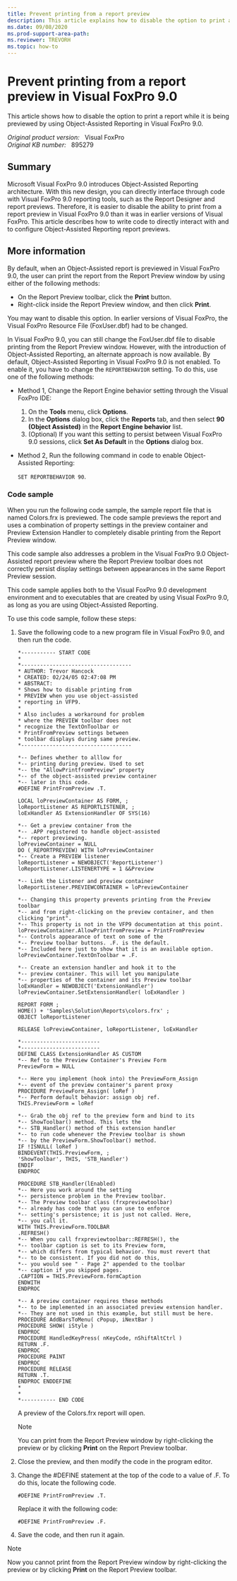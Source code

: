 ```yaml
---
title: Prevent printing from a report preview
description: This article explains how to disable the option to print a report while it is being previewed by using Object-Assisted Reporting in Visual FoxPro 9.0.
ms.date: 09/08/2020
ms.prod-support-area-path: 
ms.reviewer: TREVORH
ms.topic: how-to
---
```

# Prevent printing from a report preview in Visual FoxPro 9.0

This article shows how to disable the option to print a report while it is being previewed by using Object-Assisted Reporting in Visual FoxPro 9.0.

_Original product version:_ &nbsp; Visual FoxPro  
_Original KB number:_ &nbsp; 895279

## Summary

Microsoft Visual FoxPro 9.0 introduces Object-Assisted Reporting architecture. With this new design, you can directly interface through code with Visual FoxPro 9.0 reporting tools, such as the Report Designer and report previews. Therefore, it is easier to disable the ability to print from a report preview in Visual FoxPro 9.0 than it was in earlier versions of Visual FoxPro. This article describes how to write code to directly interact with and to configure Object-Assisted Reporting report previews.

## More information

By default, when an Object-Assisted report is previewed in Visual FoxPro 9.0, the user can print the report from the Report Preview window by using either of the following methods:

- On the Report Preview toolbar, click the **Print** button.
- Right-click inside the Report Preview window, and then click **Print**.

You may want to disable this option. In earlier versions of Visual FoxPro, the Visual FoxPro Resource File (FoxUser.dbf) had to be changed.

In Visual FoxPro 9.0, you can still change the FoxUser.dbf file to disable printing from the Report Preview window. However, with the introduction of Object-Assisted Reporting, an alternate approach is now available. By default, Object-Assisted Reporting in Visual FoxPro 9.0 is not enabled. To enable it, you have to change the `REPORTBEHAVIOR` setting. To do this, use one of the following methods:

- Method 1, Change the Report Engine behavior setting through the Visual FoxPro IDE:
  1. On the **Tools** menu, click **Options**.
  2. In the **Options** dialog box, click the **Reports** tab, and then select **90 (Object Assisted)** in the **Report Engine behavior** list.
  3. (Optional) If you want this setting to persist between Visual FoxPro 9.0 sessions, click **Set As Default** in the **Options** dialog box.
  
- Method 2, Run the following command in code to enable Object-Assisted Reporting:
  
    `SET REPORTBEHAVIOR 90`.

### Code sample

When you run the following code sample, the sample report file that is named Colors.frx is previewed. The code sample previews the report and uses a combination of property settings in the preview container and Preview Extension Handler to completely disable printing from the Report Preview window.

This code sample also addresses a problem in the Visual FoxPro 9.0 Object-Assisted report preview where the Report Preview toolbar does not correctly persist display settings between appearances in the same Report Preview session.

This code sample applies both to the Visual FoxPro 9.0 development environment and to executables that are created by using Visual FoxPro 9.0, as long as you are using Object-Assisted Reporting.

To use this code sample, follow these steps:

1. Save the following code to a new program file in Visual FoxPro 9.0, and then run the code.

    ```console
    *----------- START CODE
    *
    *-----------------------------------
    * AUTHOR: Trevor Hancock
    * CREATED: 02/24/05 02:47:08 PM
    * ABSTRACT:
    * Shows how to disable printing from
    * PREVIEW when you use object-assisted
    * reporting in VFP9.
    *
    * Also includes a workaround for problem
    * where the PREVIEW toolbar does not
    * recognize the TextOnToolbar or
    * PrintFromPreview settings between
    * toolbar displays during same preview.
    *-----------------------------------
  
    *-- Defines whether to alllow for
    *-- printing during preview. Used to set
    *-- the "AllowPrintfromPreview" property
    *-- of the object-assisted preview container
    *-- later in this code.
    #DEFINE PrintFromPreview .T.
  
    LOCAL loPreviewContainer AS FORM, ;
    loReportListener AS REPORTLISTENER, ;
    loExHandler AS ExtensionHandler OF SYS(16)

    *-- Get a preview container from the
    *-- .APP registered to handle object-assisted
    *-- report previewing.
    loPreviewContainer = NULL
    DO (_REPORTPREVIEW) WITH loPreviewContainer
    *-- Create a PREVIEW listener
    loReportListener = NEWOBJECT('ReportListener')
    loReportListener.LISTENERTYPE = 1 &&Preview
  
    *-- Link the Listener and preview container
    loReportListener.PREVIEWCONTAINER = loPreviewContainer
  
    *-- Changing this property prevents printing from the Preview toolbar
    *-- and from right-clicking on the preview container, and then clicking "print".
    *-- This property is not in the VFP9 documentation at this point.
    loPreviewContainer.AllowPrintfromPreview = PrintFromPreview
    *-- Controls appearance of text on some of the
    *-- Preview toolbar buttons. .F. is the default.
    *-- Included here just to show that it is an available option.
    loPreviewContainer.TextOnToolbar = .F.
  
    *-- Create an extension handler and hook it to the
    *-- preview container. This will let you manipulate
    *-- properties of the container and its Preview toolbar
    loExHandler = NEWOBJECT('ExtensionHandler')
    loPreviewContainer.SetExtensionHandler( loExHandler )
  
    REPORT FORM ;
    HOME() + 'Samples\Solution\Reports\colors.frx' ;
    OBJECT loReportListener
  
    RELEASE loPreviewContainer, loReportListener, loExHandler
  
    *-------------------------
    *-------------------------
    DEFINE CLASS ExtensionHandler AS CUSTOM
    *-- Ref to the Preview Container's Preview Form
    PreviewForm = NULL
  
    *-- Here you implement (hook into) the PreviewForm_Assign
    *-- event of the preview container's parent proxy
    PROCEDURE PreviewForm_Assign( loRef )
    *-- Perform default behavior: assign obj ref.
    THIS.PreviewForm = loRef
  
    *-- Grab the obj ref to the preview form and bind to its
    *-- ShowToolbar() method. This lets the
    *-- STB_Handler() method of this extension handler
    *-- to run code whenever the Preview toolbar is shown
    *-- by the PreviewForm.ShowToolbar() method.
    IF !ISNULL( loRef )
    BINDEVENT(THIS.PreviewForm, ;
    'ShowToolbar', THIS, 'STB_Handler')
    ENDIF
    ENDPROC
  
    PROCEDURE STB_Handler(lEnabled)
    *-- Here you work around the setting
    *-- persistence problem in the Preview toolbar. 
    *-- The Preview toolbar class (frxpreviewtoolbar)
    *-- already has code that you can use to enforce
    *-- setting's persistence; it is just not called. Here,
    *-- you call it.
    WITH THIS.PreviewForm.TOOLBAR
    .REFRESH()
    *-- When you call frxpreviewtoolbar::REFRESH(), the
    *-- toolbar caption is set to its Preview form,
    *-- which differs from typical behavior. You must revert that
    *-- to be consistent. If you did not do this,
    *-- you would see " - Page 2" appended to the toolbar
    *-- caption if you skipped pages.
    .CAPTION = THIS.PreviewForm.formCaption
    ENDWITH
    ENDPROC
  
    *-- A preview container requires these methods
    *-- to be implemented in an associated preview extension handler.
    *-- They are not used in this example, but still must be here.
    PROCEDURE AddBarsToMenu( cPopup, iNextBar )
    PROCEDURE SHOW( iStyle )
    ENDPROC
    PROCEDURE HandledKeyPress( nKeyCode, nShiftAltCtrl )
    RETURN .F.
    ENDPROC
    PROCEDURE PAINT
    ENDPROC
    PROCEDURE RELEASE
    RETURN .T.
    ENDPROC ENDDEFINE
    *
    *
    *----------- END CODE
    ```
  
    A preview of the Colors.frx report will open.

    > [!NOTE]
    > You can print from the Report Preview window by right-clicking the preview or by clicking **Print** on the Report Preview toolbar.

2. Close the preview, and then modify the code in the program editor.
3. Change the #DEFINE statement at the top of the code to a value of .F. To do this, locate the following code.

    ```console
    #DEFINE PrintFromPreview .T.
    ```
  
    Replace it with the following code:
  
    ```console
    #DEFINE PrintFromPreview .F.
    ```

4. Save the code, and then run it again.

> [!NOTE]
> Now you cannot print from the Report Preview window by right-clicking the preview or by clicking **Print** on the Report Preview toolbar.
